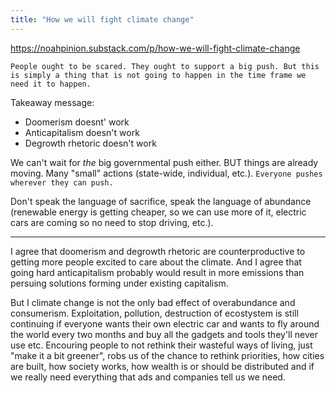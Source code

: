 ```yaml
---
title: "How we will fight climate change"
---
```


https://noahpinion.substack.com/p/how-we-will-fight-climate-change

`People ought to be scared. They ought to support a big push. But this is simply a thing that is not going to happen in the time frame we need it to happen.`

Takeaway message:
- Doomerism doesnt' work
- Anticapitalism doesn't work
- Degrowth rhetoric doesn't work

We can't wait for _the_ big governmental push either. 
BUT things are already moving. Many "small" actions (state-wide, individual, etc.). 
`Everyone pushes wherever they can push.`

Don't speak the language of sacrifice, speak the language of abundance (renewable energy is getting cheaper, so we can use more of it, electric cars are coming so no need to stop driving, etc.). 

-----

I agree that doomerism and degrowth rhetoric are counterproductive to getting more people excited to care about the climate. And I agree that going hard anticapitalism probably would result in more emissions than persuing solutions forming under existing capitalism.

But I climate change is not the only bad effect of overabundance and consumerism. Exploitation, pollution, destruction of ecostystem is still continuing if everyone wants their own electric car and wants to fly around the world every two months and buy all the gadgets and tools they'll never use etc. Encouring people to not rethink their wasteful ways of living, just "make it a bit greener", robs us of the chance to rethink priorities, how cities are built, how society works, how wealth is or should be distributed and if we really need everything that ads and companies tell us we need.
